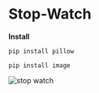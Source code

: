 # Stop-Watch

**Install**

    pip install pillow

    pip install image
    
 ![stop watch](https://user-images.githubusercontent.com/52861859/100788623-89896900-343f-11eb-9cee-48e1d3076041.PNG)

    
